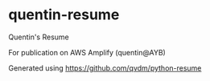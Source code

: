# quentin-resume
Quentin's Resume

For publication on AWS Amplify (quentin@AYB)

Generated using https://github.com/qvdm/python-resume


